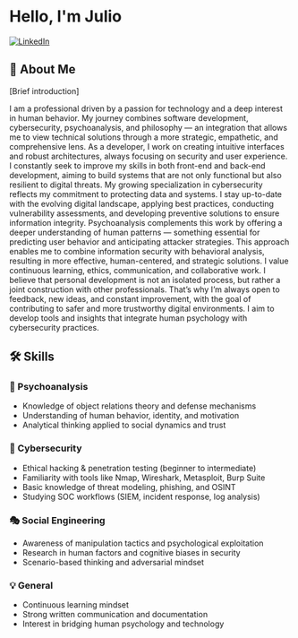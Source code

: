 # Hello, I'm Julio
<a href="https://www.linkedin.com/in/julio-melgaco-a80aa7277" target="_blank">
  <img src="https://img.shields.io/badge/LinkedIn-Connect-blue?style=for-the-badge&logo=linkedin" alt="LinkedIn">
</a>

## 👋 About Me
[Brief introduction]

I am a professional driven by a passion for technology and a deep interest in human behavior. My journey combines software development, cybersecurity, psychoanalysis, and philosophy — an integration that allows me to view technical solutions through a more strategic, empathetic, and comprehensive lens.
As a developer, I work on creating intuitive interfaces and robust architectures, always focusing on security and user experience. I constantly seek to improve my skills in both front-end and back-end development, aiming to build systems that are not only functional but also resilient to digital threats.
My growing specialization in cybersecurity reflects my commitment to protecting data and systems. I stay up-to-date with the evolving digital landscape, applying best practices, conducting vulnerability assessments, and developing preventive solutions to ensure information integrity.
Psychoanalysis complements this work by offering a deeper understanding of human patterns — something essential for predicting user behavior and anticipating attacker strategies. This approach enables me to combine information security with behavioral analysis, resulting in more effective, human-centered, and strategic solutions.
I value continuous learning, ethics, communication, and collaborative work. I believe that personal development is not an isolated process, but rather a joint construction with other professionals. That’s why I’m always open to feedback, new ideas, and constant improvement, with the goal of contributing to safer and more trustworthy digital environments. 
I aim to develop tools and insights that integrate human psychology with cybersecurity practices.

## 🛠️ Skills

### 🧠 Psychoanalysis
- Knowledge of object relations theory and defense mechanisms
- Understanding of human behavior, identity, and motivation
- Analytical thinking applied to social dynamics and trust

### 🔐 Cybersecurity
- Ethical hacking & penetration testing (beginner to intermediate)
- Familiarity with tools like Nmap, Wireshark, Metasploit, Burp Suite
- Basic knowledge of threat modeling, phishing, and OSINT
- Studying SOC workflows (SIEM, incident response, log analysis)

### 🎭 Social Engineering
- Awareness of manipulation tactics and psychological exploitation
- Research in human factors and cognitive biases in security
- Scenario-based thinking and adversarial mindset

### 💡 General
- Continuous learning mindset
- Strong written communication and documentation
- Interest in bridging human psychology and technology


